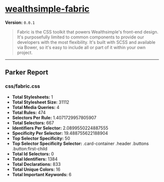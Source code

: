# [wealthsimple-fabric]( http://fabric.wealthsimple.com )

**Version:** `0.0.1`

> Fabric is the CSS toolkit that powers Wealthsimple's front-end design. It's purposefully limited to common components to provide our developers with the most flexibility. It's built with SCSS and available via Bower, so it's easy to include all or part of it within your own project.

* * *

## Parker Report

### css/fabric.css

- **Total Stylesheets:** 1
- **Total Stylesheet Size:** 31112
- **Total Media Queries:** 4
- **Total Rules:** 474
- **Selectors Per Rule:** 1.4071729957805907
- **Total Selectors:** 667
- **Identifiers Per Selector:** 2.0899550224887555
- **Specificity Per Selector:** 19.488755622188904
- **Top Selector Specificity:** 50
- **Top Selector Specificity Selector:** .card-container .header .buttons .button:first-child
- **Total Id Selectors:** 0
- **Total Identifiers:** 1384
- **Total Declarations:** 833
- **Total Unique Colors:** 16
- **Total Important Keywords:** 6
